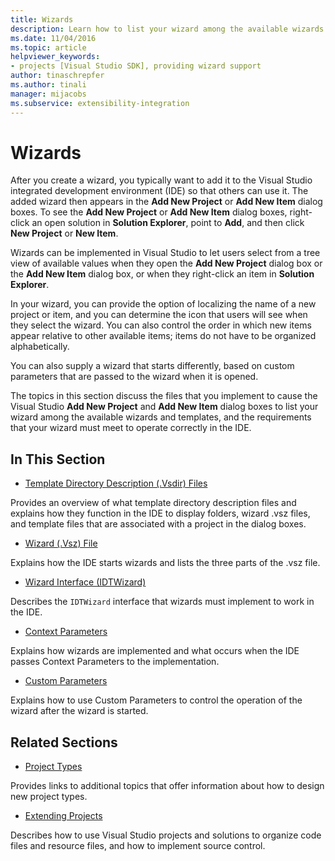 ```yaml
---
title: Wizards
description: Learn how to list your wizard among the available wizards and templates in Visual Studio and about the requirements that your wizard must meet in the IDE.
ms.date: 11/04/2016
ms.topic: article
helpviewer_keywords:
- projects [Visual Studio SDK], providing wizard support
author: tinaschrepfer
ms.author: tinali
manager: mijacobs
ms.subservice: extensibility-integration
---
```

# Wizards

After you create a wizard, you typically want to add it to the Visual Studio integrated development environment (IDE) so that others can use it. The added wizard then appears in the **Add New Project** or **Add New Item** dialog boxes. To see the **Add New Project** or **Add New Item** dialog boxes, right-click an open solution in **Solution Explorer**, point to **Add**, and then click **New Project** or **New Item**.

 Wizards can be implemented in Visual Studio to let users select from a tree view of available values when they open the **Add New Project** dialog box or the **Add New Item** dialog box, or when they right-click an item in **Solution Explorer**.

 In your wizard, you can provide the option of localizing the name of a new project or item, and you can determine the icon that users will see when they select the wizard. You can also control the order in which new items appear relative to other available items; items do not have to be organized alphabetically.

 You can also supply a wizard that starts differently, based on custom parameters that are passed to the wizard when it is opened.

 The topics in this section discuss the files that you implement to cause the Visual Studio **Add New Project** and **Add New Item** dialog boxes to list your wizard among the available wizards and templates, and the requirements that your wizard must meet to operate correctly in the IDE.

## In This Section
- [Template Directory Description (.Vsdir) Files](../../extensibility/internals/template-directory-description-dot-vsdir-files.md)

 Provides an overview of what template directory description files and explains how they function in the IDE to display folders, wizard .vsz files, and template files that are associated with a project in the dialog boxes.

- [Wizard (.Vsz) File](../../extensibility/internals/wizard-dot-vsz-file.md)

 Explains how the IDE starts wizards and lists the three parts of the .vsz file.

- [Wizard Interface (IDTWizard)](../../extensibility/internals/wizard-interface-idtwizard.md)

 Describes the `IDTWizard` interface that wizards must implement to work in the IDE.

- [Context Parameters](../../extensibility/internals/context-parameters.md)

 Explains how wizards are implemented and what occurs when the IDE passes Context Parameters to the implementation.

- [Custom Parameters](../../extensibility/internals/custom-parameters.md)

 Explains how to use Custom Parameters to control the operation of the wizard after the wizard is started.

## Related Sections
- [Project Types](../../extensibility/internals/project-types.md)

 Provides links to additional topics that offer information about how to design new project types.

- [Extending Projects](../../extensibility/extending-projects.md)

 Describes how to use Visual Studio projects and solutions to organize code files and resource files, and how to implement source control.
